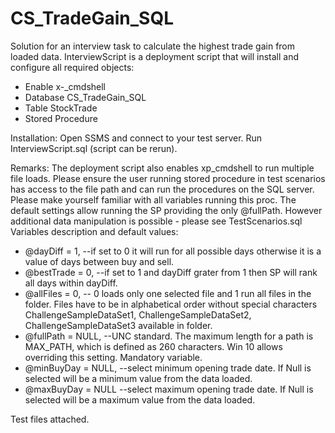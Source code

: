 # CS_TradeGain_SQL
Solution for an interview task to calculate the highest trade gain from loaded data.
InterviewScript is a deployment script that will install and configure all required objects:
- Enable x-_cmdshell
- Database CS_TradeGain_SQL
- Table StockTrade
- Stored Procedure 

Installation:
Open SSMS and connect to your test server. 
Run InterviewScript.sql (script can be rerun).

Remarks:
The deployment script also enables xp_cmdshell to run multiple file loads.
Please ensure the user running stored procedure in test scenarios has access to the file path and can run the procedures on the SQL server.
Please make yourself familiar with all variables running this proc. The default settings allow running the SP providing the only @fullPath. However additional data manipulation is possible - please see TestScenarios.sql
Variables description and default values:
- @dayDiff	= 1, --if set to 0 it will run for all possible days otherwise it is a value of days between buy and sell.
-	@bestTrade	= 0, --if set to 1 and dayDiff grater from 1 then SP will rank all days within dayDiff.
-	@allFiles	= 0, -- 0 loads only one selected file and 1 run all files in the folder. Files have to be in alphabetical order without special characters ChallengeSampleDataSet1, ChallengeSampleDataSet2, ChallengeSampleDataSet3 available in folder.
-	@fullPath	= NULL, --UNC standard. The maximum length for a path is MAX_PATH, which is defined as 260 characters. Win 10 allows overriding this setting. Mandatory variable.
- @minBuyDay  = NULL, --select minimum opening trade date. If Null is selected will be a minimum value from the data loaded.
- @maxBuyDay  = NULL --select maximum opening trade date. If Null is selected will be a maximum value from the data loaded.

Test files attached.
